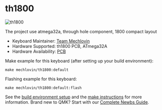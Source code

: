 # th1800

![th1800](https://i.imgur.com/7LZUCgB.png)

The project use atmega32a, through hole component, 1800 compact layout

* Keyboard Maintainer: [Team Mechlovin](https://github.com/mechlovin)
* Hardware Supported: th1800 PCB, ATmega32A
* Hardware Availability: [PCB](https://github.com/mechlovin/PCB/tree/master/1800-Compact)

Make example for this keyboard (after setting up your build environment):

    make mechlovin/th1800:default

Flashing example for this keyboard:

    make mechlovin/th1800:default:flash

See the [build environment setup](https://docs.qmk.fm/#/getting_started_build_tools) and the [make instructions](https://docs.qmk.fm/#/getting_started_make_guide) for more information. Brand new to QMK? Start with our [Complete Newbs Guide](https://docs.qmk.fm/#/newbs).

